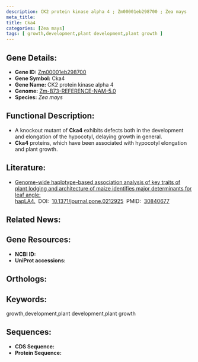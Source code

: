 ```yaml
---
description: CK2 protein kinase alpha 4 ; Zm00001eb298700 ; Zea mays
meta_title:
title: Cka4
categories: [Zea mays]
tags: [ growth,development,plant development,plant growth ]
---
```


## Gene Details:
- **Gene ID:**	[Zm00001eb298700]()
- **Gene Symbol:** Cka4
- **Gene Name:** CK2 protein kinase alpha 4
- **Genome:** [Zm-B73-REFERENCE-NAM-5.0]()
- **Species:** *Zea mays*

## Functional Description:
   - A knockout mutant of **Cka4** exhibits defects both in the development and elongation of the hypocotyl, delaying growth in general.
   - **Cka4** proteins, which have been associated with hypocotyl elongation and plant growth.

## Literature:
   - [Genome-wide haplotype-based association analysis of key traits of plant lodging and architecture of maize identifies major determinants for leaf angle: hapLA4.]( https://www.ncbi.nlm.nih.gov/pmc/articles/PMC6402688/)&nbsp;&nbsp;DOI:&nbsp;&nbsp;[10.1371/journal.pone.0212925](https://www.ncbi.nlm.nih.gov/pmc/articles/PMC6402688/)&nbsp;&nbsp;PMID:&nbsp;&nbsp;[30840677](https://pubmed.ncbi.nlm.nih.gov/30840677/)

## Related News:

## Gene Resources:
- **NCBI ID:** [](https://www.ncbi.nlm.nih.gov/gene/?term=)
- **UniProt accessions:** [](https://www.uniprot.org/uniprotkb//entry)

## Orthologs:

## Keywords:
growth,development,plant development,plant growth

## Sequences:
- **CDS Sequence:**
- **Protein Sequence:**
